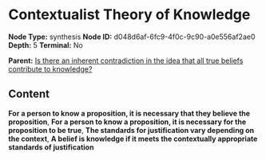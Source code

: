 # Contextualist Theory of Knowledge

**Node Type:** synthesis
**Node ID:** d048d6af-6fc9-4f0c-9c90-a0e556af2ae0
**Depth:** 5
**Terminal:** No

**Parent:** [Is there an inherent contradiction in the idea that all true beliefs contribute to knowledge?](is-there-an-inherent-contradiction-in-the-idea-that-all-true-beliefs-contribute-to-knowledge-antithesis-2bf21008-9cf0-418d-8db6-9c9091086c96.md)

## Content

**For a person to know a proposition, it is necessary that they believe the proposition**, **For a person to know a proposition, it is necessary for the proposition to be true**, **The standards for justification vary depending on the context**, **A belief is knowledge if it meets the contextually appropriate standards of justification**
